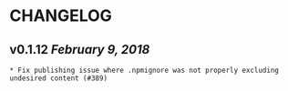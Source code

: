 # CHANGELOG

## v0.1.12 _February 9, 2018_

    * Fix publishing issue where .npmignore was not properly excluding undesired content (#389)
